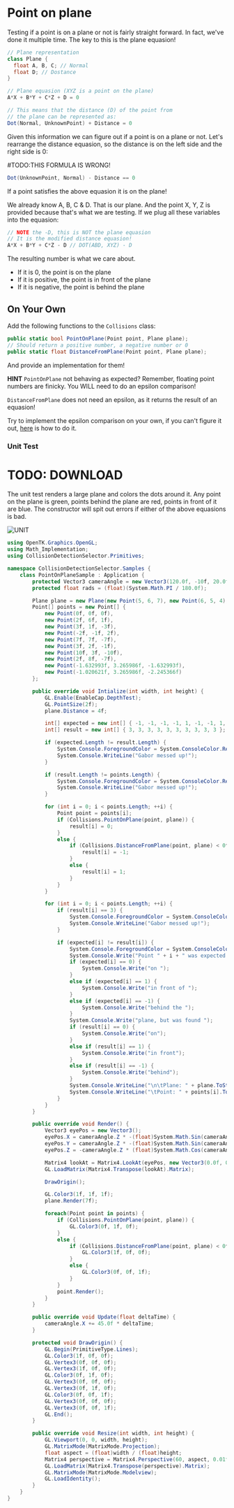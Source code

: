 # Point on plane

Testing if a point is on a plane or not is fairly straight forward. In fact, we've done it multiple time. The key to this is the plane equasion!

```cs
// Plane representation
class Plane {
  float A, B, C; // Normal
  float D; // Dostance
}

// Plane equasion (XYZ is a point on the plane)
A*X + B*Y + C*Z + D = 0

// This means that the distance (D) of the point from 
// the plane can be represented as:
Dot(Normal, UnknownPoint) + Distance = 0
```

Given this information we can figure out if a point is on a plane or not. Let's rearrange the distance equasion, so the distance is on the left side and the right side is 0:

#TODO:THIS FORMULA IS WRONG!

```cs
Dot(UnknownPoint, Normal) - Distance == 0
```

If a point satisfies the above equasion it is on the plane!

We already know A, B, C & D. That is our plane. And the point X, Y, Z is provided because that's what we are testing. If we plug all these variables into the equasion:

```cs
// NOTE the -D, this is NOT the plane equasion
// It is the modified distance equasion!
A*X + B*Y + C*Z - D // DOT(ABD, XYZ) - D
```

The resulting number is what we care about. 

* If it is 0, the point is on the plane
* If it is positive, the point is in front of the plane
* If it is negative, the point is behind the plane

## On Your Own

Add the following functions to the ```Collisions``` class:

```cs
public static bool PointOnPlane(Point point, Plane plane);
// Should return a positive number, a negative number or 0
public static float DistanceFromPlane(Point point, Plane plane);
```

And provide an implementation for them!

**HINT** ```PointOnPlane``` not behaving as expected? Remember, floating point numbers are finicky. You WILL need to do an epsilon comparison! 

```DistanceFromPlane``` does not need an epsilon, as it returns the result of an equasion!

Try to implement the epsilon comparison on your own, if you can't figure it out, [here](https://gist.github.com/gszauer/8d424f0ec0eee18a382bfb676f0820d4) is how to do it.


### Unit Test

# TODO: DOWNLOAD

The unit test renders a large plane and colors the dots around it. Any point on the plane is green, points behind the plane are red, points in front of it are blue. The constructor will spit out errors if either of the above equasions is bad.

![UNIT](point_on_plane_unit.png)

```cs
using OpenTK.Graphics.OpenGL;
using Math_Implementation;
using CollisionDetectionSelector.Primitives;

namespace CollisionDetectionSelector.Samples {
    class PointOnPlaneSample : Application {
        protected Vector3 cameraAngle = new Vector3(120.0f, -10f, 20.0f);
        protected float rads = (float)(System.Math.PI / 180.0f);

        Plane plane = new Plane(new Point(5, 6, 7), new Point(6, 5, 4), new Point(1, 2, 3));
        Point[] points = new Point[] {
            new Point(0f, 0f, 0f),
            new Point(2f, 6f, 1f),
            new Point(3f, 1f, -3f),
            new Point(-2f, -1f, 2f),
            new Point(7f, 7f, -7f),
            new Point(3f, 2f, -1f),
            new Point(10f, 3f, -10f),
            new Point(2f, 8f, -7f),
            new Point(-1.632993f, 3.265986f, -1.632993f),
            new Point(-1.020621f, 3.265986f, -2.245366f)
        };

        public override void Intialize(int width, int height) {
            GL.Enable(EnableCap.DepthTest);
            GL.PointSize(2f);
            plane.Distance = 4f;

            int[] expected = new int[] { -1, -1, -1, -1, 1, -1, -1, 1, 0, 0 };
            int[] result = new int[] { 3, 3, 3, 3, 3, 3, 3, 3, 3, 3 };

            if (expected.Length != result.Length) {
                System.Console.ForegroundColor = System.ConsoleColor.Red;
                System.Console.WriteLine("Gabor messed up!");
            }

            if (result.Length != points.Length) {
                System.Console.ForegroundColor = System.ConsoleColor.Red;
                System.Console.WriteLine("Gabor messed up!");
            }

            for (int i = 0; i < points.Length; ++i) {
                Point point = points[i];
                if (Collisions.PointOnPlane(point, plane)) {
                    result[i] = 0;
                }
                else {
                    if (Collisions.DistanceFromPlane(point, plane) < 0f) {
                        result[i] = -1;
                    }
                    else {
                        result[i] = 1;
                    }
                }
            }

            for (int i = 0; i < points.Length; ++i) {
                if (result[i] == 3) {
                    System.Console.ForegroundColor = System.ConsoleColor.Red;
                    System.Console.WriteLine("Gabor messed up!");
                }

                if (expected[i] != result[i]) {
                    System.Console.ForegroundColor = System.ConsoleColor.Red;
                    System.Console.Write("Point " + i + " was expected ");
                    if (expected[i] == 0) {
                        System.Console.Write("on ");
                    }
                    else if (expected[i] == 1) {
                        System.Console.Write("in front of ");
                    }
                    else if (expected[i] == -1) {
                        System.Console.Write("behind the ");
                    }
                    System.Console.Write("plane, but was found ");
                    if (result[i] == 0) {
                        System.Console.Write("on");
                    }
                    else if (result[i] == 1) {
                        System.Console.Write("in front");
                    }
                    else if (result[i] == -1) {
                        System.Console.Write("behind");
                    }
                    System.Console.WriteLine("\n\tPlane: " + plane.ToString());
                    System.Console.WriteLine("\tPoint: " + points[i].ToString() + "\n");
                }
            }
        }

        public override void Render() {
            Vector3 eyePos = new Vector3();
            eyePos.X = cameraAngle.Z * -(float)System.Math.Sin(cameraAngle.X * rads * (float)System.Math.Cos(cameraAngle.Y * rads));
            eyePos.Y = cameraAngle.Z * -(float)System.Math.Sin(cameraAngle.Y * rads);
            eyePos.Z = -cameraAngle.Z * (float)System.Math.Cos(cameraAngle.X * rads * (float)System.Math.Cos(cameraAngle.Y * rads));

            Matrix4 lookAt = Matrix4.LookAt(eyePos, new Vector3(0.0f, 0.0f, 0.0f), new Vector3(0.0f, 1.0f, 0.0f));
            GL.LoadMatrix(Matrix4.Transpose(lookAt).Matrix);

            DrawOrigin();

            GL.Color3(1f, 1f, 1f);
            plane.Render(7f);

            foreach(Point point in points) {
                if (Collisions.PointOnPlane(point, plane)) {
                    GL.Color3(0f, 1f, 0f);
                }
                else {
                    if (Collisions.DistanceFromPlane(point, plane) < 0f) {
                        GL.Color3(1f, 0f, 0f);
                    }
                    else {
                        GL.Color3(0f, 0f, 1f);
                    }
                }
                point.Render();
            }
        }

        public override void Update(float deltaTime) {
            cameraAngle.X += 45.0f * deltaTime;
        }

        protected void DrawOrigin() {
            GL.Begin(PrimitiveType.Lines);
            GL.Color3(1f, 0f, 0f);
            GL.Vertex3(0f, 0f, 0f);
            GL.Vertex3(1f, 0f, 0f);
            GL.Color3(0f, 1f, 0f);
            GL.Vertex3(0f, 0f, 0f);
            GL.Vertex3(0f, 1f, 0f);
            GL.Color3(0f, 0f, 1f);
            GL.Vertex3(0f, 0f, 0f);
            GL.Vertex3(0f, 0f, 1f);
            GL.End();
        }

        public override void Resize(int width, int height) {
            GL.Viewport(0, 0, width, height);
            GL.MatrixMode(MatrixMode.Projection);
            float aspect = (float)width / (float)height;
            Matrix4 perspective = Matrix4.Perspective(60, aspect, 0.01f, 1000.0f);
            GL.LoadMatrix(Matrix4.Transpose(perspective).Matrix);
            GL.MatrixMode(MatrixMode.Modelview);
            GL.LoadIdentity();
        }
    }
}
```
